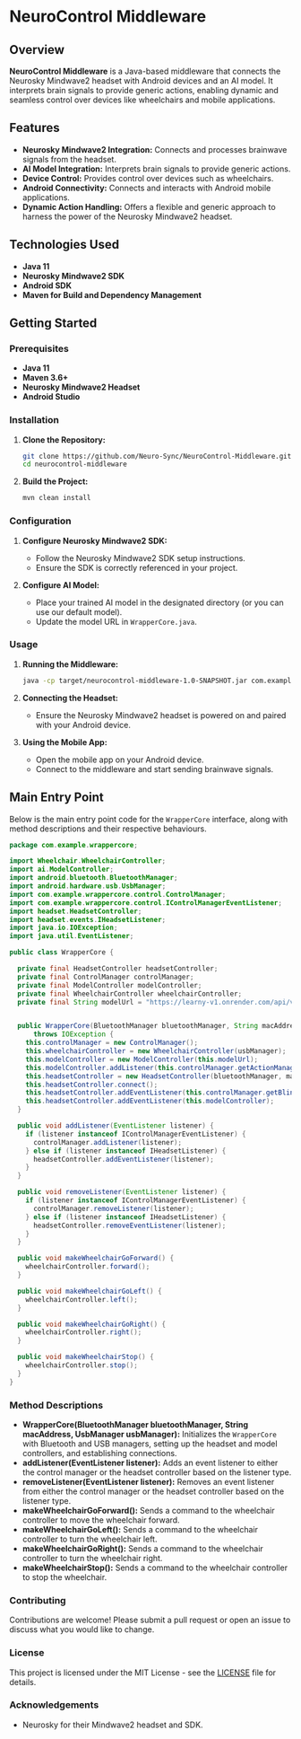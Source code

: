 # NeuroControl Middleware

## Overview

**NeuroControl Middleware** is a Java-based middleware that connects the Neurosky Mindwave2 headset with Android devices and an AI model. It interprets brain signals to provide generic actions, enabling dynamic and seamless control over devices like wheelchairs and mobile applications.

## Features

- **Neurosky Mindwave2 Integration:** Connects and processes brainwave signals from the headset.
- **AI Model Integration:** Interprets brain signals to provide generic actions.
- **Device Control:** Provides control over devices such as wheelchairs.
- **Android Connectivity:** Connects and interacts with Android mobile applications.
- **Dynamic Action Handling:** Offers a flexible and generic approach to harness the power of the Neurosky Mindwave2 headset.

## Technologies Used

- **Java 11**
- **Neurosky Mindwave2 SDK**
- **Android SDK**
- **Maven for Build and Dependency Management**

## Getting Started

### Prerequisites

- **Java 11**
- **Maven 3.6+**
- **Neurosky Mindwave2 Headset**
- **Android Studio**

### Installation

1. **Clone the Repository:**
   ```sh
   git clone https://github.com/Neuro-Sync/NeuroControl-Middleware.git
   cd neurocontrol-middleware
   ```

2. **Build the Project:**
   ```sh
   mvn clean install
   ```

### Configuration

1. **Configure Neurosky Mindwave2 SDK:**
   - Follow the Neurosky Mindwave2 SDK setup instructions.
   - Ensure the SDK is correctly referenced in your project.

2. **Configure AI Model:**
   - Place your trained AI model in the designated directory (or you can use our default model).
   - Update the model URL in `WrapperCore.java`.

### Usage

1. **Running the Middleware:**
   ```sh
   java -cp target/neurocontrol-middleware-1.0-SNAPSHOT.jar com.example.wrappercore.WrapperCore
   ```

2. **Connecting the Headset:**
   - Ensure the Neurosky Mindwave2 headset is powered on and paired with your Android device.

3. **Using the Mobile App:**
   - Open the mobile app on your Android device.
   - Connect to the middleware and start sending brainwave signals.

## Main Entry Point

Below is the main entry point code for the `WrapperCore` interface, along with method descriptions and their respective behaviours.

```java
package com.example.wrappercore;

import Wheelchair.WheelchairController;
import ai.ModelController;
import android.bluetooth.BluetoothManager;
import android.hardware.usb.UsbManager;
import com.example.wrappercore.control.ControlManager;
import com.example.wrappercore.control.IControlManagerEventListener;
import headset.HeadsetController;
import headset.events.IHeadsetListener;
import java.io.IOException;
import java.util.EventListener;

public class WrapperCore {

  private final HeadsetController headsetController;
  private final ControlManager controlManager;
  private final ModelController modelController;
  private final WheelchairController wheelchairController;
  private final String modelUrl = "https://learny-v1.onrender.com/api/v1/downloadModel";


  public WrapperCore(BluetoothManager bluetoothManager, String macAddress, UsbManager usbManager)
      throws IOException {
    this.controlManager = new ControlManager();
    this.wheelchairController = new WheelchairController(usbManager);
    this.modelController = new ModelController(this.modelUrl);
    this.modelController.addListener(this.controlManager.getActionManager());
    this.headsetController = new HeadsetController(bluetoothManager, macAddress);
    this.headsetController.connect();
    this.headsetController.addEventListener(this.controlManager.getBlinkManager());
    this.headsetController.addEventListener(this.modelController);
  }

  public void addListener(EventListener listener) {
    if (listener instanceof IControlManagerEventListener) {
      controlManager.addListener(listener);
    } else if (listener instanceof IHeadsetListener) {
      headsetController.addEventListener(listener);
    }
  }

  public void removeListener(EventListener listener) {
    if (listener instanceof IControlManagerEventListener) {
      controlManager.removeListener(listener);
    } else if (listener instanceof IHeadsetListener) {
      headsetController.removeEventListener(listener);
    }
  }

  public void makeWheelchairGoForward() {
    wheelchairController.forward();
  }

  public void makeWheelchairGoLeft() {
    wheelchairController.left();
  }

  public void makeWheelchairGoRight() {
    wheelchairController.right();
  }

  public void makeWheelchairStop() {
    wheelchairController.stop();
  }
}
```

### Method Descriptions

- **WrapperCore(BluetoothManager bluetoothManager, String macAddress, UsbManager usbManager):** Initializes the `WrapperCore` with Bluetooth and USB managers, setting up the headset and model controllers, and establishing connections.
- **addListener(EventListener listener):** Adds an event listener to either the control manager or the headset controller based on the listener type.
- **removeListener(EventListener listener):** Removes an event listener from either the control manager or the headset controller based on the listener type.
- **makeWheelchairGoForward():** Sends a command to the wheelchair controller to move the wheelchair forward.
- **makeWheelchairGoLeft():** Sends a command to the wheelchair controller to turn the wheelchair left.
- **makeWheelchairGoRight():** Sends a command to the wheelchair controller to turn the wheelchair right.
- **makeWheelchairStop():** Sends a command to the wheelchair controller to stop the wheelchair.

### Contributing

Contributions are welcome! Please submit a pull request or open an issue to discuss what you would like to change.

### License

This project is licensed under the MIT License - see the [LICENSE](https://choosealicense.com/licenses/mit/) file for details.

### Acknowledgements

- Neurosky for their Mindwave2 headset and SDK.
